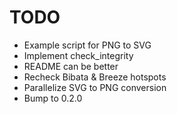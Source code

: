 # TODO
- Example script for PNG to SVG
- Implement check_integrity
- README can be better
- Recheck Bibata & Breeze hotspots
- Parallelize SVG to PNG conversion
- Bump to 0.2.0
